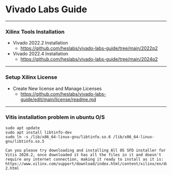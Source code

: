 # Vivado Labs Guide

---
### Xilinx Tools Installation

* Vivado 2022.2 Installation
    * https://github.com/heslabs/vivado-labs-guide/tree/main/2022p2
* Vivado 2022.4 Installation
    * https://github.com/heslabs/vivado-labs-guide/tree/main/2024p2


---
### Setup Xilinx License

* Create New license and Manage Licenses
   * https://github.com/heslabs/vivado-labs-guide/edit/main/license/readme.md


---
### Vitis installation problem in ubuntu O/S

```
sudo apt update
sudo apt install libtinfo-dev
sudo ln -s /lib/x86_64-linux-gnu/libtinfo.so.6 /lib/x86_64-linux-gnu/libtinfo.so.5
```

 
```
Can you please try downloading and installing All OS SFD installer for Vitis 2020.2, once downloaded it has all the files in it and doesn't require any internet connection, making it ready to install as it is:
https://www.xilinx.com/support/download/index.html/content/xilinx/en/downloadNav/vitis/2020-2.html
```
